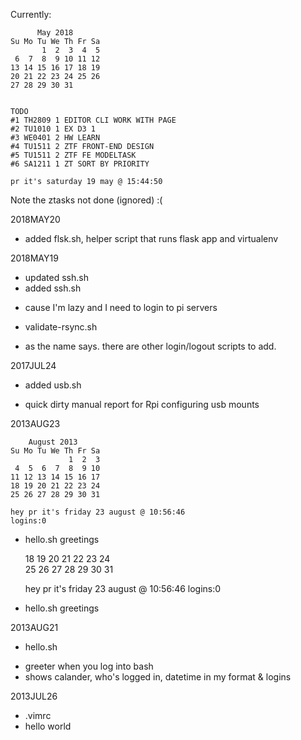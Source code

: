 Currently:


          May 2018
    Su Mo Tu We Th Fr Sa
           1  2  3  4  5
     6  7  8  9 10 11 12
    13 14 15 16 17 18 19
    20 21 22 23 24 25 26
    27 28 29 30 31


    TODO
    #1 TH2809 1 EDITOR CLI WORK WITH PAGE
    #2 TU1010 1 EX D3 1
    #3 WE0401 2 HW LEARN
    #4 TU1511 2 ZTF FRONT-END DESIGN
    #5 TU1511 2 ZTF FE MODELTASK
    #6 SA1211 1 ZT SORT BY PRIORITY

    pr it's saturday 19 may @ 15:44:50

Note the ztasks not done (ignored) :(

2018MAY20 
* added flsk.sh, helper script that runs flask app and virtualenv

2018MAY19
* updated ssh.sh 
* added ssh.sh
- cause I'm lazy and I need to login to pi servers
* validate-rsync.sh
- as the name says. there are other login/logout scripts to add.


2017JUL24
* added usb.sh
- quick dirty manual report for Rpi configuring usb mounts


2013AUG23

        August 2013       
    Su Mo Tu We Th Fr Sa  
                 1  2  3  
     4  5  6  7  8  9 10  
    11 12 13 14 15 16 17  
    18 19 20 21 22 23 24  
    25 26 27 28 29 30 31  
                      
    hey pr it's friday 23 august @ 10:56:46
    logins:0

* hello.sh greetings

    18 19 20 21 22 23 24  
    25 26 27 28 29 30 31  
                      
    hey pr it's friday 23 august @ 10:56:46
    logins:0

* hello.sh greetings


2013AUG21
* hello.sh
- greeter when you log into bash
- shows calander, who's logged in, datetime in my format & logins

2013JUL26
* .vimrc
* hello world
